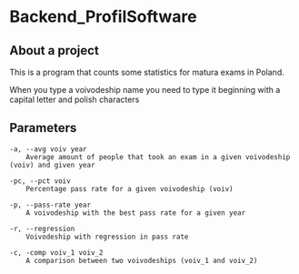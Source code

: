 # Backend_ProfilSoftware

## About a project
This is a program that counts some statistics for matura exams in Poland.

When you type a voivodeship name you need to type it beginning with a capital letter and polish characters

## Parameters
    -a, --avg voiv year
        Average amount of people that took an exam in a given voivodeship (voiv) and given year

    -pc, --pct voiv
        Percentage pass rate for a given voivodeship (voiv)

    -p, --pass-rate year
        A voivodeship with the best pass rate for a given year

    -r, --regression
        Voivodeship with regression in pass rate

    -c, -comp voiv_1 voiv_2
        A comparison between two voivodeships (voiv_1 and voiv_2)